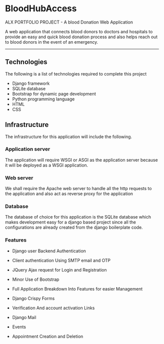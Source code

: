 # BloodHubAccess
ALX PORTFOLIO PROJECT - A blood Donation Web Application


A web application that connects blood donors to doctors and hospitals to provide an easy and quick blood donation process and also helps reach out to blood donors in the event of an emergency.

---

## Technologies
The following is a list of technologies required to complete this project
* Django framework
* SQLite database
* Bootstrap for dynamic page development
* Python programming language
* HTML
* CSS

## Infrastructure
The infrastructure for this application will include the following.
### Application server
The application will require WSGI or ASGI as the application server because it will be deployed as a WSGI application.
### Web server
We shall require the Apache web server to handle all the http requests to the application and also act as reverse proxy for the application
### Database
The database of choice for this application is the SQLite database which makes development easy for a django based project since all the configurations are already created from the django boilerplate code.


### Features
* Django user Backend Authentication
* Client authentication Using SMTP email and OTP
* JQuery Ajax request for Login and Registration
* Minor Use of Bootstrap

* Full Application Breakdown Into Features for easier Management
* Django Crispy Forms
* Verification And account activation Links
* Django Mail
* Events
* Appointment Creation and Deletion

